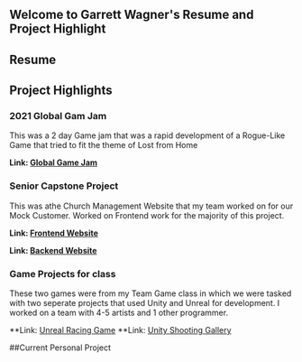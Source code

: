 ## Welcome to Garrett Wagner's Resume and Project Highlight

## Resume

## Project Highlights

### 2021 Global Gam Jam
This was a 2 day Game jam that was a rapid development of a Rogue-Like Game that tried to fit the theme of Lost from Home

**Link: [Global Game Jam](https://github.com/Coding-Cowboy/GlobalGameJam2021)**

### Senior Capstone Project
This was athe Church Management Website that my team worked on for our Mock Customer. Worked on Frontend work for the majority of this project.

**Link: [Frontend Website](https://github.com/tylerdavidjoy/SEV-Project-Vue)**

**Link: [Backend Website](https://github.com/tylerdavidjoy/SEV-Project-Node)**

### Game Projects for class
These two games were from my Team Game class in which we were tasked with two seperate projects that used Unity and Unreal for development. I worked on a team with 4-5 artists and 1 other programmer.

**Link: [Unreal Racing Game](https://github.com/logan-giese/teamgame-bitter-wings)
**Link: [Unity Shooting Gallery](https://github.com/logan-giese/teamgame-searching-safari)


##Current Personal Project

### 

